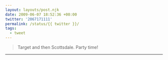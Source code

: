 ```yaml
---
layout: layouts/post.njk
date: 2009-06-07 18:52:36 +00:00
twitter: '2067171111'
permalink: /status/{{ twitter }}/
tags: 
  - tweet
---
```


> Target and then Scottsdale. Party time!

---
